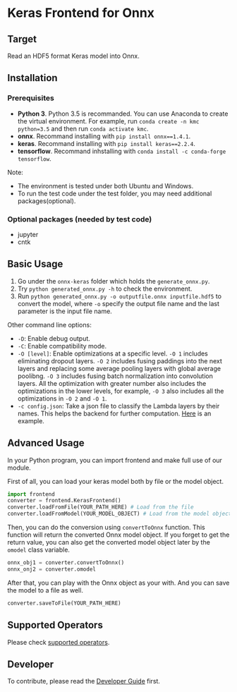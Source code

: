 # Keras Frontend for Onnx

## Target

Read an HDF5 format Keras model into Onnx.

## Installation

### Prerequisites

* **Python 3**. Python 3.5 is recommanded. You can use Anaconda to create the virtual environment.
  For example, run `conda create -n kmc python=3.5` and then run `conda activate kmc`.
* **onnx**. Recommand installing with `pip install onnx==1.4.1`.
* **keras**. Recommand installing with `pip install keras==2.2.4`.
* **tensorflow**. Recommand inhstalling with `conda install -c conda-forge tensorflow`.

Note:

* The environment is tested under both Ubuntu and Windows.
* To run the test code under the test folder, you may need additional packages(optional).

### Optional packages (needed by test code)

* jupyter
* cntk

## Basic Usage

1. Go under the `onnx-keras` folder which holds the `generate_onnx.py`.
2. Try `python generated_onnx.py -h` to check the environment.
3. Run `python generated_onnx.py -o outputfile.onnx inputfile.hdf5` to convert the model,
   where `-o` specify the output file name and the last parameter is the input file name.

Other command line options:

* `-D`: Enable debug output.
* `-C`: Enable compatibility mode.
* `-O [level]`: Enable optimizations at a specific level. `-O 1` includes eliminating dropout layers. `-O 2` includes fusing paddings into the next layers and replacing some average pooling layers with global average poolibng. `-O 3` includes fusing batch normalization into convolution layers. All the optimization with greater number also includes the optimizations in the lower levels, for example, `-O 3` also includes all the optimizations in `-O 2` and `-O 1`.
* `-c config.json`: Take a json file to classify the Lambda layers by their names. This helps the backend for further computation. [Here](custom.json) is an example.

## Advanced Usage

In your Python program, you can import frontend and make full use of our module.

First of all, you can load your keras model both by file or the model object.

```python
import frontend
converter = frontend.KerasFrontend()
converter.loadFromFile(YOUR_PATH_HERE) # Load from the file
converter.loadFromModel(YOUR_MODEL_OBJECT) # Load from the model object
```

Then, you can do the conversion using `convertToOnnx` function. This function will return the converted Onnx model object. If you forget to get the return value, you can also get the converted model object later by the `omodel` class variable.

```python
onnx_obj1 = converter.convertToOnnx()
onnx_onj2 = converter.omodel
```

After that, you can play with the Onnx object as your with. And you can save the model to a file as well.

```python
converter.saveToFile(YOUR_PATH_HERE)
```

## Supported Operators

Please check [supported operators](Operators.md).

## Developer

To contribute, please read the [Developer Guide](DevGuide.md) first.
